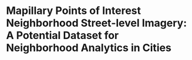 # Mapillary Points of Interest Neighborhood Street-level Imagery: A Potential Dataset for Neighborhood Analytics in Cities
